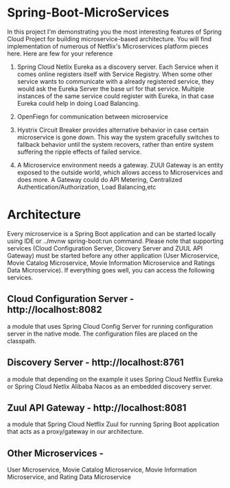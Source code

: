 # Spring-Boot-MicroServices

In this project I'm demonstrating you the most interesting features of Spring Cloud Project for building microservice-based architecture. You will find implementation of numerous of Netflix's Microservices platform pieces here. Here are few for your reference

1. Spring Cloud Netlix Eureka as a discovery server. Each Service when it comes online registers itself with Service Registry. When some other service wants to communicate with a already registered service, they would ask the Eureka Server the base url for that service. Multiple instances of the same service could register with Eureka, in that case Eureka could help in doing Load Balancing.

2. OpenFiegn for communication between microservice

3. Hystrix Circuit Breaker provides alternative behavior in case certain microservice is gone down. This way the system gracefully switches to fallback behavior until the system recovers, rather than entire system suffering the ripple effects of failed service.

4. A Microservice environment needs a gateway. ZUUl Gateway is an entity exposed to the outside world, which allows access to Microservices and does more. A Gateway could do
API Metering, Centralized Authentication/Authorization, Load Balancing,etc

# Architecture

Every microservice is a Spring Boot application and can be started locally using IDE or ../mvnw spring-boot:run command. Please note that supporting services (Cloud Configuration Server, Dicovery Server and ZUUL API Gateway) must be started before any other application (User Microservice, Movie Catalog Microservice, Movie Information Microservice and Ratings Data Microservice). If everything goes well, you can access the following services.

## Cloud Configuration Server - http://localhost:8082

a module that uses Spring Cloud Config Server for running configuration server in the native mode. The configuration files are placed on the classpath.

## Discovery Server - http://localhost:8761

a module that depending on the example it uses Spring Cloud Netflix Eureka or Spring Cloud Netlix Alibaba Nacos as an embedded discovery server.

## Zuul API Gateway -  http://localhost:8081

a module that Spring Cloud Netflix Zuul for running Spring Boot application that acts as a proxy/gateway in our architecture.

## Other Microservices -

User Microservice, Movie Catalog Microservice, Movie Information Microservice, and Rating Data Microservice
